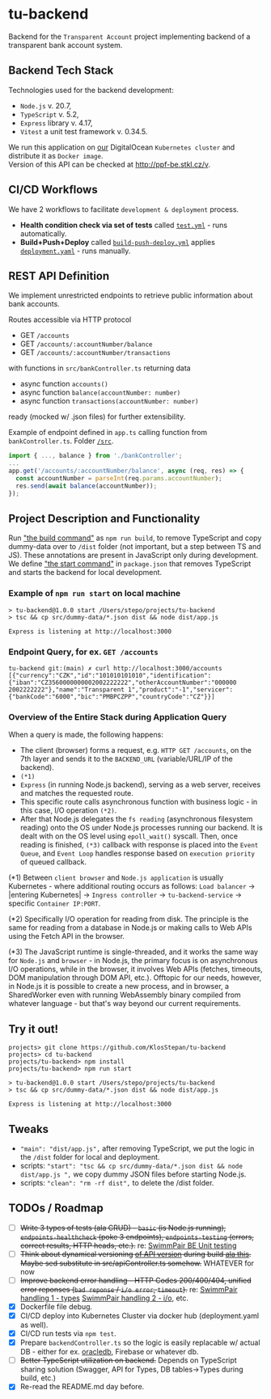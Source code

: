 # tu-backend
Backend for the `Transparent Account` project implementing backend of a transparent bank account system.

## Backend Tech Stack
Technologies used for the backend development:
- `Node.js` v. 20.7,
- `TypeScript` v. 5.2,
- `Express` library v. 4.17,
- `Vitest` a unit test framework v. 0.34.5.  

We run this application on [our](https://github.com/KlosStepan/DOKS-tutorial) DigitalOcean `Kubernetes cluster` and distribute it as `Docker image`.  
Version of this API can be checked at http://ppf-be.stkl.cz/v.

## CI/CD Workflows
We have 2 workflows to facilitate `development & deployment` process.
- **Health condition check via set of tests** called [`test.yml`](https://github.com/KlosStepan/tu-backend/blob/main/.github/workflows/test.yml) - runs automatically.
- **Build+Push+Deploy** called [`build-push-deploy.yml`](https://github.com/KlosStepan/tu-backend/blob/main/.github/workflows/build-push-deploy.yml) applies [`deployment.yaml`](https://github.com/KlosStepan/tu-backend/blob/main/config/deployment.yaml) - runs manually.

## REST API Definition
We implement unrestricted endpoints to retrieve public information about bank accounts.

Routes accessible via HTTP protocol
- GET `/accounts`  
- GET `/accounts/:accountNumber/balance`  
- GET `/accounts/:accountNumber/transactions`  

with functions in `src/bankController.ts` returning data
- async function `accounts()`
- async function `balance(accountNumber: number)`
- async function `transactions(accountNumber: number)`  

ready (mocked w/ .json files) for further extensibility.  

Example of endpoint defined in `app.ts` calling function from `bankController.ts`. Folder [`/src`](https://github.com/KlosStepan/tu-backend/tree/main/src).
```ts
import { ..., balance } from './bankController';
...
app.get('/accounts/:accountNumber/balance', async (req, res) => {
  const accountNumber = parseInt(req.params.accountNumber);
  res.send(await balance(accountNumber));
});
```
## Project Description and Functionality
Run ["the build command"](https://github.com/KlosStepan/tu-backend/blob/main/package.json#L8) as `npm run build`, to remove TypeScript and copy dummy-data over to `/dist` folder (not important, but a step between TS and JS). These annotations are present in JavaScript only during development. We define ["the start command"](https://github.com/KlosStepan/tu-backend/blob/main/package.json#L7) in `package.json` that removes TypeScript and starts the backend for local development.

### Example of `npm run start` on local machine

```
> tu-backend@1.0.0 start /Users/stepo/projects/tu-backend
> tsc && cp src/dummy-data/*.json dist && node dist/app.js 

Express is listening at http://localhost:3000
```  
### Endpoint Query, for ex. `GET /accounts`
```
tu-backend git:(main) ✗ curl http://localhost:3000/accounts
[{"currency":"CZK","id":"101010101010","identification":{"iban":"CZ3560000000002002222222","otherAccountNumber":"000000 2002222222"},"name":"Transparent 1","product":"-1","servicer":{"bankCode":"6000","bic":"PMBPCZPP","countryCode":"CZ"}}]
```

### Overview of the Entire Stack during Application Query
When a query is made, the following happens:
- The client (browser) forms a request, e.g. `HTTP GET /accounts`, on the 7th layer and sends it to the `BACKEND_URL` (variable/URL/IP of the backend).
- `(*1)`
- `Express` (in running Node.js backend), serving as a web server, receives and matches the requested route.
- This specific route calls asynchronous function with business logic - in this case, I/O operation `(*2)`.
- After that Node.js delegates the `fs reading` (asynchronous filesystem reading) onto the OS under Node.js processes running our backend. It is dealt with on the OS level using `epoll_wait()` syscall. Then, once reading is finished, `(*3)` callback with response is placed into the `Event Queue`, and `Event Loop` handles response based on `execution priority` of queued callback.

(*1) Between `client browser` and `Node.js application` is usually Kubernetes - where additional routing occurs as follows: `Load balancer` -> |entering Kubernetes| -> `Ingress controller` -> `tu-backend-service` -> specific `Container IP:PORT`.

(*2) Specifically I/O operation for reading from disk. The principle is the same for reading from a database in Node.js or making calls to Web APIs using the Fetch API in the browser.

(*3) The JavaScript runtime is single-threaded, and it works the same way for `Node.js` and `browser` - in Node.js, the primary focus is on asynchronous I/O operations, while in the browser, it involves Web APIs (fetches, timeouts, DOM manipulation through DOM API, etc.). Offtopic for our needs, however, in Node.js it is possible to create a new process, and in browser, a SharedWorker even with running WebAssembly binary compiled from whatever language - but that's way beyond our current requirements.

## Try it out!
```
projects> git clone https://github.com/KlosStepan/tu-backend
projects> cd tu-backend
projects/tu-backend> npm install
projects/tu-backend> npm run start

> tu-backend@1.0.0 start /Users/stepo/projects/tu-backend
> tsc && cp src/dummy-data/*.json dist && node dist/app.js 

Express is listening at http://localhost:3000
```

## Tweaks
- `"main": "dist/app.js",` after removing TypeScript, we put the logic in the `/dist` folder for local and deployment.
- scripts: `"start": "tsc && cp src/dummy-data/*.json dist && node dist/app.js ",` we copy dummy JSON files before starting Node.js.
- scripts: `"clean": "rm -rf dist",` to delete the /dist folder.

## TODOs / Roadmap
- [ ] ~~Write 3 types of tests (ala CRUD) - `basic` (is Node.js running), `endpoints-healthcheck` (poke 3 endpoints), `endpoints-testing` (errors, correct results, HTTP heads, etc.).~~ re: [SwimmPair BE Unit testing](https://github.com/KlosStepan/SwimmPair-Www/blob/master/tests/Unit/ClubsManagerTest.php)
- [ ] ~~Think about dynamical versioning [of API version](https://github.com/KlosStepan/tu-backend/blob/main/src/apiController.ts#L3) during build [ala this](https://github.com/KlosStepan/tu-backend/blob/main/config/deployment.yaml#L29). Maybe sed substitute in src/apiController.ts somehow.~~ WHATEVER for now
- [ ] ~~Improve backend error handling - HTTP Codes 200/400/404, unified error reponses (`bad reponse` / `i/o error`, `timeout`).~~ re: [SwimmPair handling 1 - types](https://github.com/KlosStepan/SwimmPair-Www/blob/master/model/PagesManager.php#L51-L64) [SwimmPair handling 2 - i/o](https://github.com/KlosStepan/SwimmPair-Www/blob/master/model/Sanitizer.php), etc.
- [x] Dockerfile file debug.
- [x] CI/CD deploy into Kubernetes Cluster via docker hub (deployment.yaml as well).
- [x] CI/CD run tests via `npm test`.
- [x] Prepare `backendController.ts` so the logic is easily replacable w/ actual DB - either for ex. [oracledb](http://blog.stkl.cz/2-oracledb-nodejs/), Firebase or whatever db.
- [ ] ~~Better TypeScript utilization on backend.~~ Depends on TypeScript sharing solution (Swagger, API for Types, DB tables->Types during build, etc.)
- [x] Re-read the README.md day before.
